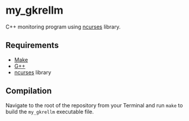# my_gkrellm

C++ monitoring program using [ncurses](https://www.gnu.org/software/ncurses/) library.

## Requirements

 - [Make](https://www.gnu.org/software/make/)
 - [G++](https://gcc.gnu.org/)
 - [ncurses](https://www.gnu.org/software/ncurses/) library

## Compilation

Navigate to the root of the repository from your Terminal and run `make` to build the `my_gkrellm` executable file.
